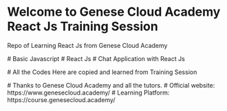 # Welcome to Genese Cloud Academy React Js Training Session
<p> Repo of Learning React Js from Genese Cloud Academy </p>
# Basic Javascript
# React Js 
# Chat Application with React Js
<p> # All the Codes Here are copied and learned from Training Session </p>
# Thanks to Genese Cloud Academy and all the tutors.
# Official website: https://www.genesecloud.academy/
# Learning Platform: https://course.genesecloud.academy/
